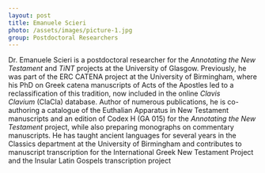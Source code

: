 ```yaml
---
layout: post
title: Emanuele Scieri
photo: /assets/images/picture-1.jpg
group: Postdoctoral Researchers
---
```

Dr. Emanuele Scieri is a postdoctoral researcher for the *Annotating the New Testament* and *TiNT* projects at the University of Glasgow. Previously, he was part of the ERC CATENA project at the University of Birmingham, where his PhD on Greek catena manuscripts of Acts of the Apostles led to a reclassification of this tradition, now included in the online *Clavis Clavium* (ClaCla) database. Author of numerous publications, he is co-authoring a catalogue of the Euthalian Apparatus in New Testament manuscripts and an edition of Codex H (GA 015) for the *Annotating the New Testament* project, while also preparing monographs on commentary manuscripts. He has taught ancient languages for several years in the Classics department at the University of Birmingham and contributes to manuscript transcription for the International Greek New Testament Project and the Insular Latin Gospels transcription project